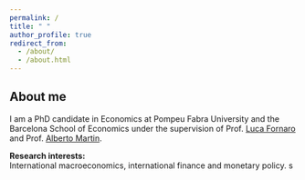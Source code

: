 ```yaml
---
permalink: /
title: " "
author_profile: true
redirect_from: 
  - /about/
  - /about.html
---
```


About me
--

I am a PhD candidate in Economics at Pompeu Fabra University and the Barcelona School of Economics under the supervision of Prof. [Luca Fornaro](https://crei.cat/people/fornaro/) and Prof. [Alberto Martin](https://crei.cat/people/martin/).

**Research interests:** \
International macroeconomics, international finance and monetary policy. s
